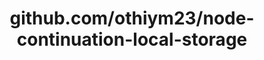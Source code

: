 ---
layout: post
title: github.com/othiym23/node-continuation-local-storage
categories: link
tags: [انگلیسی, برنامه‌نویسی]
---